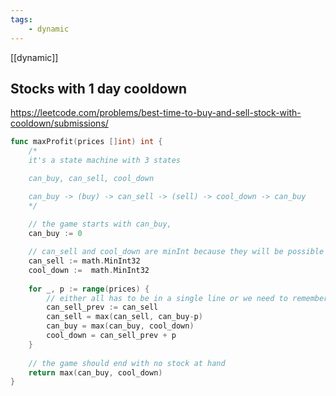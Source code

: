 ```yaml
---
tags: 
    - dynamic
---
```


[[dynamic]]

## Stocks with 1 day cooldown

<https://leetcode.com/problems/best-time-to-buy-and-sell-stock-with-cooldown/submissions/>

```go
func maxProfit(prices []int) int {
    /*
    it's a state machine with 3 states 

    can_buy, can_sell, cool_down

    can_buy -> (buy) -> can_sell -> (sell) -> cool_down -> can_buy
    */
    
    // the game starts with can_buy, 
    can_buy := 0  

    // can_sell and cool_down are minInt because they will be possible after buying 
    can_sell := math.MinInt32 
    cool_down :=  math.MinInt32 
    
    for _, p := range(prices) {
        // either all has to be in a single line or we need to remember a prev value  
        can_sell_prev := can_sell
        can_sell = max(can_sell, can_buy-p) 
        can_buy = max(can_buy, cool_down) 
        cool_down = can_sell_prev + p 
    }
    
    // the game should end with no stock at hand 
    return max(can_buy, cool_down)
}
```
